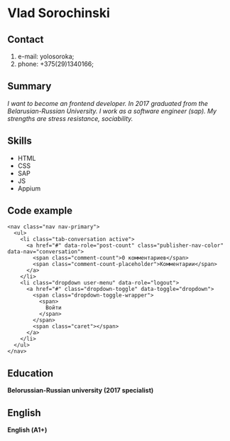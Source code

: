 # Vlad Sorochinski
## Contact
1. e-mail: yolosoroka;
2. phone: +375(29)1340166;
## Summary
*I want to become an frontend developer. In 2017 graduated from the  Belarusian-Russian University. I work as a software engineer (sap). My strengths are stress resistance, sociability.*
## Skills
- HTML
- CSS
- SAP
- JS
- Appium
## Code example
```
<nav class="nav nav-primary">
  <ul>
    <li class="tab-conversation active">
      <a href="#" data-role="post-count" class="publisher-nav-color" data-nav="conversation">
        <span class="comment-count">0 комментариев</span>
        <span class="comment-count-placeholder">Комментарии</span>
      </a>
    </li>
    <li class="dropdown user-menu" data-role="logout">
      <a href="#" class="dropdown-toggle" data-toggle="dropdown">
        <span class="dropdown-toggle-wrapper">
          <span>
            Войти
          </span>
        </span>
        <span class="caret"></span>
      </a>
    </li>
  </ul>
</nav>
```
## Education
**Belorussian-Russian university (2017 specialist)**

## English
**English (А1+)**
